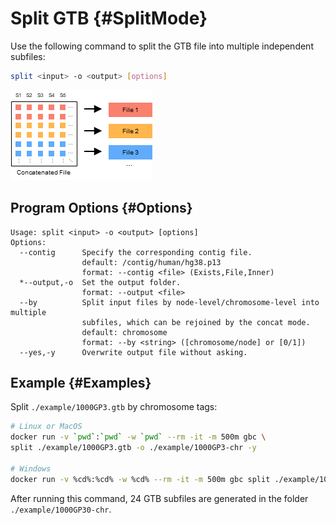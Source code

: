 # Split GTB {#SplitMode}

Use the following command to split the GTB file into multiple independent subfiles:

```bash
split <input> -o <output> [options]
```

![分裂GTB文件](../../assets/分裂GTB文件.png)

## Program Options {#Options}

```
Usage: split <input> -o <output> [options]
Options:
  --contig      Specify the corresponding contig file.
                default: /contig/human/hg38.p13
                format: --contig <file> (Exists,File,Inner)
  *--output,-o  Set the output folder.
                format: --output <file>
  --by          Split input files by node-level/chromosome-level into multiple 
                subfiles, which can be rejoined by the concat mode.
                default: chromosome
                format: --by <string> ([chromosome/node] or [0/1])
  --yes,-y      Overwrite output file without asking.
```

## Example {#Examples}

Split `./example/1000GP3.gtb` by chromosome tags:

```bash
# Linux or MacOS
docker run -v `pwd`:`pwd` -w `pwd` --rm -it -m 500m gbc \
split ./example/1000GP3.gtb -o ./example/1000GP3-chr -y

# Windows
docker run -v %cd%:%cd% -w %cd% --rm -it -m 500m gbc split ./example/1000GP3.gtb -o ./example/1000GP3-chr -y
```

After running this command, 24 GTB subfiles are generated in the folder `./example/1000GP30-chr`.
